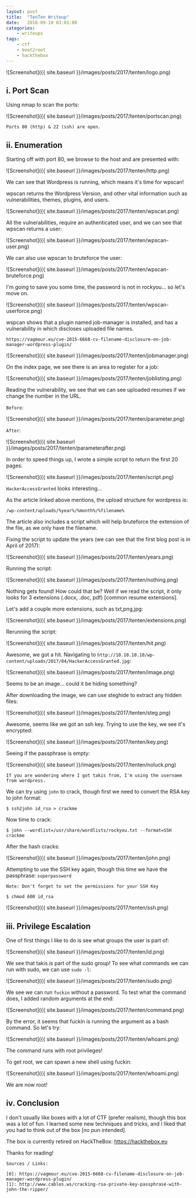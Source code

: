 ```yaml
---
layout: post
title:	"TenTen Writeup"
date:	2018-09-10 03:01:00
categories:
    - writeups
tags:
    - ctf
    - boot2root
    - hackthebox
---
```

<head>
	<title> TenTen Writeup | HackTheBox </title>
</head>

![Screenshot]({{ site.baseurl }}/images/posts/2017/tenten/logo.png)

## i. Port Scan

Using nmap to scan the ports:

![Screenshot]({{ site.baseurl }}/images/posts/2017/tenten/portscan.png)

`Ports 80 (http) & 22 (ssh) are open.`

## ii. Enumeration

Starting off with port 80, we browse to the host and are presented with:

![Screenshot]({{ site.baseurl }}/images/posts/2017/tenten/http.png)

We can see that Wordpress is running, which means it's time for wpscan!

wpscan returns the Wordpress Version, and other vital information such as vulnerabilities, themes, plugins, and users.

![Screenshot]({{ site.baseurl }}/images/posts/2017/tenten/wpscan.png)

All the vulnerabilities, require an authenticated user, and we can see that wpscan returns a user:

![Screenshot]({{ site.baseurl }}/images/posts/2017/tenten/wpscan-user.png)

We can also use wpscan to bruteforce the user:

![Screenshot]({{ site.baseurl }}/images/posts/2017/tenten/wpscan-bruteforce.png)

I'm going to save you some time, the password is not in rockyou... so let's move on.

![Screenshot]({{ site.baseurl }}/images/posts/2017/tenten/wpscan-userforce.png)

wspcan shows that a plugin named job-manager is installed, and has a vulnerability in which discloses uploaded file names.
~~~
https://vagmour.eu/cve-2015-6668-cv-filename-disclosure-on-job-manager-wordpress-plugin/
~~~


![Screenshot]({{ site.baseurl }}/images/posts/2017/tenten/jobmanager.png)

On the index page, we see there is an area to register for a job:

![Screenshot]({{ site.baseurl }}/images/posts/2017/tenten/joblisting.png)

Reading the vulnerability, we see that we can see uploaded resumes if we change the number in the URL.

`Before`:

![Screenshot]({{ site.baseurl }}/images/posts/2017/tenten/parameter.png)

`After`:

![Screenshot]({{ site.baseurl }}/images/posts/2017/tenten/parameterafter.png)

In order to speed things up, I wrote a simple script to return the first 20 pages:

![Screenshot]({{ site.baseurl }}/images/posts/2017/tenten/script.png)

`HackerAccessGranted` looks interesting...

As the article linked above mentions, the upload structure for wordpress is: 
~~~
/wp-content/uploads/%year%/%month%/%filename%
~~~

The article also includes a script which will help bruteforce the extension of the file, as we only have the filename.

Fixing the script to update the years (we can see that the first blog post is in April of 2017):

![Screenshot]({{ site.baseurl }}/images/posts/2017/tenten/years.png)

Running the script:

![Screenshot]({{ site.baseurl }}/images/posts/2017/tenten/nothing.png)

Nothing gets found! How could that be? Well if we read the script, it only looks for 3 extensions (.docx, .doc, pdf) [common resume  extensions].

Let's add a couple more extensions, such as txt,png,jpg:

![Screenshot]({{ site.baseurl }}/images/posts/2017/tenten/extensions.png)

Rerunning the script:

![Screenshot]({{ site.baseurl }}/images/posts/2017/tenten/hit.png)

Awesome, we got a hit. Navigating to `http://10.10.10.10/wp-content/uploads/2017/04/HackerAccessGranted.jpg`:

![Screenshot]({{ site.baseurl }}/images/posts/2017/tenten/image.png)

Seems to be an image... could it be hiding something?

After downloading the image, we can use steghide to extract any hidden files:

![Screenshot]({{ site.baseurl }}/images/posts/2017/tenten/steg.png)

Awesome, seems like we got an ssh key. Trying to use the key, we see it's encrypted:

![Screenshot]({{ site.baseurl }}/images/posts/2017/tenten/key.png)

Seeing if the passphrase is empty:

![Screenshot]({{ site.baseurl }}/images/posts/2017/tenten/noluck.png)

`If you are wondering where I got takis from, I'm using the username from wordpress.`

We can try using `john` to crack, though first we need to convert the RSA key to john format:

~~~
$ ssh2john id_rsa > crackme
~~~

Now time to crack:

~~~
$ john --wordlist=/usr/share/wordlists/rockyou.txt --format=SSH crackme
~~~

After the hash cracks:

![Screenshot]({{ site.baseurl }}/images/posts/2017/tenten/john.png)

Attempting to use the SSH key again, though this time we have the passphrase: `superpassword`

`Note: Don't forget to set the permissions for your SSH Key`
~~~
$ chmod 600 id_rsa
~~~

![Screenshot]({{ site.baseurl }}/images/posts/2017/tenten/ssh.png)

## iii. Privilege Escalation

One of first things I like to do is see what groups the user is part of:

![Screenshot]({{ site.baseurl }}/images/posts/2017/tenten/id.png)

We see that takis is part of the sudo group! To see what commands we can run with sudo, we can use `sudo -l`:

![Screenshot]({{ site.baseurl }}/images/posts/2017/tenten/sudo.png)

We see we can run `fuckin` without a password. To test what the command does, I added random arguments at the end:

![Screenshot]({{ site.baseurl }}/images/posts/2017/tenten/command.png)

By the error, it seems that fuckin is running the argument as a bash command. So let's try:

![Screenshot]({{ site.baseurl }}/images/posts/2017/tenten/whoami.png)

The command runs with root privileges!

To get root, we can spawn a new shell using fuckin:

![Screenshot]({{ site.baseurl }}/images/posts/2017/tenten/whoami.png)

We are now root!

## iv. Conclusion

I don't usually like boxes with a lot of CTF (prefer realism), though this box was a lot of fun. I learned some new techniques and tricks, and I liked that you had to think out of the box [no pun intended].

The box is currently retired on HackTheBox: https://hackthebox.eu

Thanks for reading!

~~~
Sources / Links:

[0]: https://vagmour.eu/cve-2015-6668-cv-filename-disclosure-on-job-manager-wordpress-plugin/
[1]: http://www.cables.ws/cracking-rsa-private-key-passphrase-with-john-the-ripper/
~~~




